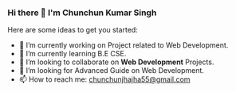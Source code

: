 ### Hi there 👋 I'm Chunchun Kumar Singh


Here are some ideas to get you started:

- 🔭 I’m currently working on Project related to Web Development.
- 🌱 I’m currently learning B.E CSE.
- 👯 I’m looking to collaborate on **Web Development** Projects.
- 🤔 I’m looking for Advanced Guide on Web Development.
- 📫 How to reach me: chunchunjhajha55@gmail.com  


